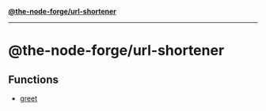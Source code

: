 [**@the-node-forge/url-shortener**](README.md)

***

# @the-node-forge/url-shortener

## Functions

- [greet](functions/greet.md)
